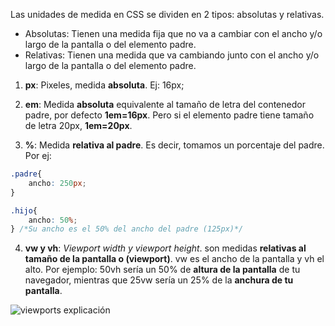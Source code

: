 Las unidades de medida en CSS se dividen en 2 tipos: absolutas y relativas.

- Absolutas: Tienen una medida fija que no va a cambiar con el ancho y/o largo de la pantalla o del elemento padre. 
- Relativas: Tienen una medida que va cambiando junto con el ancho y/o largo de la pantalla o del elemento padre.

1. **px**: Pixeles, medida **absoluta**. Ej: 16px;

2. **em**: Medida **absoluta** equivalente al tamaño de letra del contenedor padre, por defecto **1em=16px**. Pero si el elemento padre tiene tamaño de letra 20px, **1em=20px**.

3. **%**: Medida **relativa al padre**. Es decir, tomamos un porcentaje del padre. Por ej:

```css
.padre{
    ancho: 250px;
}

.hijo{
    ancho: 50%;
} /*Su ancho es el 50% del ancho del padre (125px)*/
```

4. **vw y vh**: *Viewport width y viewport height*. son medidas **relativas al tamaño de la pantalla o (viewport)**. vw es el ancho de la pantalla y vh el alto. Por ejemplo: 50vh sería un 50% de **altura de la pantalla** de tu navegador, mientras que 25vw sería un 25% de la **anchura de tu pantalla**.

![viewports explicación](https://www.programandoamedianoche.com/wp-content/uploads/2018/01/post-03.jpg)